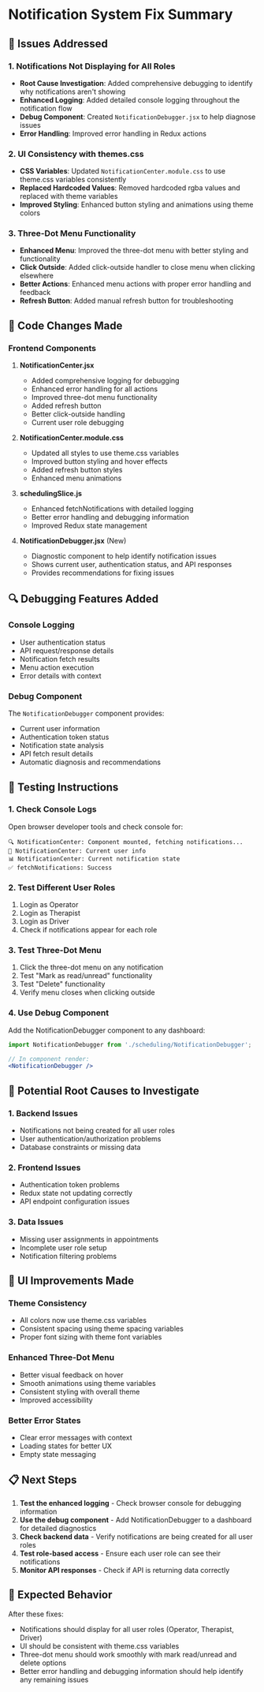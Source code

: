# Notification System Fix Summary

## 🎯 Issues Addressed

### 1. **Notifications Not Displaying for All Roles**
- **Root Cause Investigation**: Added comprehensive debugging to identify why notifications aren't showing
- **Enhanced Logging**: Added detailed console logging throughout the notification flow
- **Debug Component**: Created `NotificationDebugger.jsx` to help diagnose issues
- **Error Handling**: Improved error handling in Redux actions

### 2. **UI Consistency with themes.css**
- **CSS Variables**: Updated `NotificationCenter.module.css` to use theme.css variables consistently
- **Replaced Hardcoded Values**: Removed hardcoded rgba values and replaced with theme variables
- **Improved Styling**: Enhanced button styling and animations using theme colors

### 3. **Three-Dot Menu Functionality**
- **Enhanced Menu**: Improved the three-dot menu with better styling and functionality
- **Click Outside**: Added click-outside handler to close menu when clicking elsewhere
- **Better Actions**: Enhanced menu actions with proper error handling and feedback
- **Refresh Button**: Added manual refresh button for troubleshooting

## 🔧 Code Changes Made

### Frontend Components
1. **NotificationCenter.jsx**
   - Added comprehensive logging for debugging
   - Enhanced error handling for all actions
   - Improved three-dot menu functionality
   - Added refresh button
   - Better click-outside handling
   - Current user role debugging

2. **NotificationCenter.module.css**
   - Updated all styles to use theme.css variables
   - Improved button styling and hover effects
   - Added refresh button styles
   - Enhanced menu animations

3. **schedulingSlice.js**
   - Enhanced fetchNotifications with detailed logging
   - Better error handling and debugging information
   - Improved Redux state management

4. **NotificationDebugger.jsx** (New)
   - Diagnostic component to help identify notification issues
   - Shows current user, authentication status, and API responses
   - Provides recommendations for fixing issues

## 🔍 Debugging Features Added

### Console Logging
- User authentication status
- API request/response details
- Notification fetch results
- Menu action execution
- Error details with context

### Debug Component
The `NotificationDebugger` component provides:
- Current user information
- Authentication token status
- Notification state analysis
- API fetch result details
- Automatic diagnosis and recommendations

## 🚀 Testing Instructions

### 1. **Check Console Logs**
Open browser developer tools and check console for:
```
🔍 NotificationCenter: Component mounted, fetching notifications...
👤 NotificationCenter: Current user info
📊 NotificationCenter: Current notification state
✅ fetchNotifications: Success
```

### 2. **Test Different User Roles**
1. Login as Operator
2. Login as Therapist  
3. Login as Driver
4. Check if notifications appear for each role

### 3. **Test Three-Dot Menu**
1. Click the three-dot menu on any notification
2. Test "Mark as read/unread" functionality
3. Test "Delete" functionality
4. Verify menu closes when clicking outside

### 4. **Use Debug Component**
Add the NotificationDebugger component to any dashboard:
```jsx
import NotificationDebugger from './scheduling/NotificationDebugger';

// In component render:
<NotificationDebugger />
```

## 🔧 Potential Root Causes to Investigate

### 1. **Backend Issues**
- Notifications not being created for all user roles
- User authentication/authorization problems
- Database constraints or missing data

### 2. **Frontend Issues**
- Authentication token problems
- Redux state not updating correctly
- API endpoint configuration issues

### 3. **Data Issues**
- Missing user assignments in appointments
- Incomplete user role setup
- Notification filtering problems

## 🎨 UI Improvements Made

### Theme Consistency
- All colors now use theme.css variables
- Consistent spacing using theme spacing variables
- Proper font sizing with theme font variables

### Enhanced Three-Dot Menu
- Better visual feedback on hover
- Smooth animations using theme variables
- Consistent styling with overall theme
- Improved accessibility

### Better Error States
- Clear error messages with context
- Loading states for better UX
- Empty state messaging

## 📋 Next Steps

1. **Test the enhanced logging** - Check browser console for debugging information
2. **Use the debug component** - Add NotificationDebugger to a dashboard for detailed diagnostics
3. **Check backend data** - Verify notifications are being created for all user roles
4. **Test role-based access** - Ensure each user role can see their notifications
5. **Monitor API responses** - Check if API is returning data correctly

## 🎯 Expected Behavior

After these fixes:
- Notifications should display for all user roles (Operator, Therapist, Driver)
- UI should be consistent with theme.css variables
- Three-dot menu should work smoothly with mark read/unread and delete options
- Better error handling and debugging information should help identify any remaining issues
